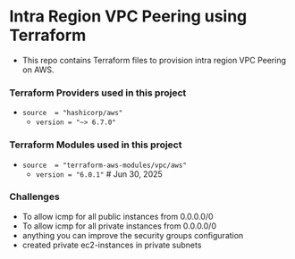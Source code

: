 # Intra Region VPC Peering using Terraform
* This repo contains Terraform files to provision intra region VPC Peering on AWS.

### Terraform Providers used in this project
* `source  = "hashicorp/aws"`
    * `version = "~> 6.7.0"`

### Terraform Modules used in this project
* `source  = "terraform-aws-modules/vpc/aws"`
    * `version = "6.0.1"` # Jun 30, 2025
 
### Challenges
* To allow icmp for all public instances from 0.0.0.0/0
* To allow icmp for all private instances from 0.0.0.0/0
* anything you can improve the security groups configuration
* created private ec2-instances in private subnets

